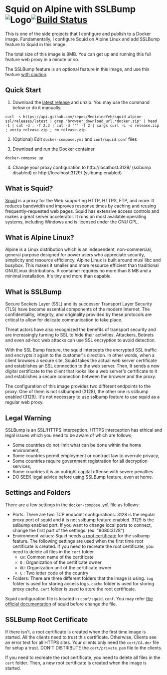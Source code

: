 # Squid on Alpine with SSLBump ![Logo](squid_logo.png)[![Build Status](https://travis-ci.org/MedicineYeh/squid-alpine-ssl.svg?branch=master)](https://travis-ci.org/MedicineYeh/squid-alpine-ssl)

This is one of the side projects that I configure and publish to a Docker image. Fundamentally, I configure Squid on Alpine Linux and add SSLBump feature to Squid in this image.

The total size of this image is 8MB. You can get up and running this full feature web proxy in a minute or so.

The SSLBump feature is an optional feature in this image, and use this feature [with caution](#legal-warning).

## Quick Start

1. Download the [latest release](https://github.com/MedicineYeh/squid-alpine-ssl/releases/latest) and unzip. You may use the command below or do it manually.

```shell
curl -s https://api.github.com/repos/MedicineYeh/squid-alpine-ssl/releases/latest | grep "browser_download_url.*docker.zip" | head -1 | cut -d : -f 2,3 | cut -d '"' -f 2 | xargs curl -L -o release.zip ; unzip release.zip ; rm release.zip
```

2. (Optional) Edit `docker-compose.yml` and `conf/squid.conf` files

3. Download and run the Docker container

```shell
docker-compose up
```

4. Change your proxy configuration to http://localhost:3128/ (sslbump disabled) or http://localhost:3129/ (sslbump enabled)

## What is Squid?

[Squid](http://www.squid-cache.org/) is a proxy for the Web supporting HTTP, HTTPS, FTP, and more. It reduces bandwidth and improves response times by caching and reusing frequently-requested web pages. Squid has extensive access controls and makes a great server accelerator. It runs on most available operating systems, including Windows and is licensed under the GNU GPL.

## What is Alpine Linux?

Alpine is a Linux distribution which is an independent, non-commercial, general purpose designed for power users who appreciate security, simplicity and resource efficiency. Alpine Linux is built around musl libc and busybox. This makes it smaller and more resource efficient than traditional GNU/Linux distributions. A container requires no more than 8 MB and a minimal installation. It's tiny and more than capable.

## What is SSLBump

Secure Sockets Layer (SSL) and its successor Transport Layer Security (TLS) have become essential components of the modern Internet. The confidentiality, integrity, and originality provided by these protocols are critical to allow for delicate communication to take place.

Threat actors have also recognized the benefits of transport security and are increasingly turning to SSL to hide their activities. Attackers, Botnets and even ad-hoc web attacks can use SSL encryption to avoid detection.

With the SSL Bump feature, the squid intercepts the encrypted SSL traffic and encrypts it again to the customer's direction. In other words, when a client browses a secure site, Squid takes the actual web server certificate and establishes an SSL connection to the web server. Then, It sends a new digital certificate to the client that looks like a web server's certificate to it and establishes a secure connection between the browser and the proxy.

The configuration of this image provides two different endpoints to the proxy. One of them is not sslbumped (3128), the other one is sslbump enabled (3129). It's not necessary to use sslbump feature to use squid as a regular web proxy.

## Legal Warning

SSLBump is an SSL/HTTPS interception. HTTPS interception has ethical and legal issues which you need to be aware of which are follows;

* Some countries do not limit what can be done within the home environment,
* Some countries permit employment or contract law to overrule privacy,
* Some countries require government registration for all decryption services,
* Some countries it is an outright capital offense with severe penalties
* DO SEEK legal advice before using SSLBump feature, even at home.

## Settings and Folders

There are a few settings in the `docker-compose.yml` file as follows:

* Ports: There are two TCP endpoint configurations. 3128 is the regular proxy port of squid and it is not sslbump feature enabled. 3129 is the sslbump enabled port. If you want to change local ports to connect, change the first part of the settings. (ex. "8080:3128")
* Environment values: Squid needs [a root certificate](#sslbump-root-certificate) for the sslbump feature. The following settings are used when the first time root certificate is created. If you need to recreate the root certificate, you need to delete all files in the `cert` folder.
  * `CN`: Common name of the certificate
  * `O` : Organization of the certificate owner
  * `OU`: Organization unit of the certificate owner
  * `C` : Two letter code of the country
* Folders: There are three different folders that the image is using. `log` folder is used for storing access logs. `cache` folder is used for storing proxy cache. `cert` folder is used to store the root certificate.

Squid configuration file is located in `conf/squid.conf`. You may refer [the official documentation](http://www.squid-cache.org/Versions/v3/3.5/cfgman/) of squid before change the file.

## SSLBump Root Certificate

If there isn't, a root certificate is created when the first time image is started. All the clients need to trust this certificate. Otherwise, Clients see an error text for all HTTPS sites. Your clients only need the `cert/CA.der` file for setup a trust. DON'T DISTRIBUTE the `cert/private.pem` file to the clients.

If you need to recreate the root certificate, you need to delete all files in the `cert` folder. Then, a new root certificate is created when the image is started.
